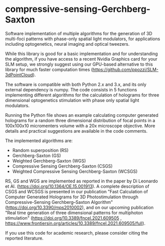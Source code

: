# compressive-sensing-Gerchberg-Saxton
Software implementation of multiple algorithms for the generation of 3D multi-foci patterns with phase-only spatial light modulators, for applications including optogenetics, neural imaging and optical tweezers.

While this library is good for a basic implementation and for understanding the algorithm, if you have access to a recent Nvidia Graphics card for your SLM setup, we strongly suggest using our GPU-based alternative to this library for much faster computation times (https://github.com/ppozzi/SLM-3dPointCloud).

The software is compatible with both Python 2.x and 3.x, and its only external dependency is numpy. The code consists in 5 functions implementing different algorithms for the calculation of holograms for three dimensional optogenetics stimulation with phase only spatial light modulators.

Running the Python file shows an example calculating computer generated holograms for a random three dimensional distribution of focal points in a 100x100x10 micromenters volume with a 20x microscope objective. More details and practical suggestions are available in the code comments.

The implemented algorithms are:

- Random superposition (RS)
- Gerchberg-Saxton (GS)
- Weighted Gerchberg-Saxton (WGS)
- Compressive Sensing Gerchberg-Saxton (CSGS)
- Weighted Compressive Sensing Gerchberg-Saxton (WCSGS)

RS, GS and WGS are implemented as reported in the paper by Di Leonardo et Al. (https://doi.org/10.1364/OE.15.001913).
A complete description of CSGS and WCSGS is presented in our publication "Fast Calculation of Computer Generated Holograms for 3D Photostimulation through Compressive-Sensing Gerchberg–Saxton Algorithm" (https://doi.org/10.3390/mps2010002), and on our upcoming publication "Real time generation of three dimensional patterns for multiphoton stimulation" (https://doi.org/10.3389/fncel.2021.609505 , https://www.frontiersin.org/articles/10.3389/fncel.2021.609505/full).

If you use this code for academic research, please consider citing the reported literature.
